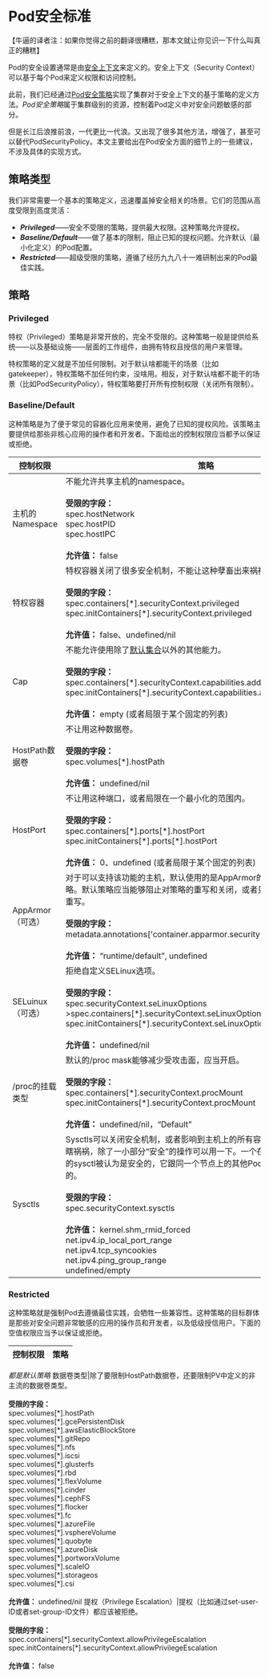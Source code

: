 # Pod安全标准

【牛逼的译者注：如果你觉得之前的翻译很糟糕，那本文就让你见识一下什么叫真正的糟糕】

Pod的安全设置通常是由[安全上下文](https://v1-18.docs.kubernetes.io/docs/tasks/configure-pod-container/security-context/)来定义的。安全上下文（Security Context）可以基于每个Pod来定义权限和访问控制。

此前，我们已经通过[Pod安全策略](../策略/Pod安全策略.md)实现了集群对于安全上下文的基于策略的定义方法。*Pod安全策略*属于集群级别的资源，控制着Pod定义中对安全问题敏感的部分。

但是长江后浪推前浪，一代更比一代浪。又出现了很多其他方法，增强了，甚至可以替代PodSecurityPolicy。本文主要给出在Pod安全方面的细节上的一些建议，不涉及具体的实现方式。

## 策略类型

我们非常需要一个基本的策略定义，迅速覆盖掉安全相关的场景。它们的范围从高度受限到高度灵活：

- ***Privileged***——安全不受限的策略，提供最大权限。这种策略允许提权。
- ***Baseline/Default***——做了基本的限制，阻止已知的提权问题。允许默认（最小化定义）的Pod配置。
- ***Restricted***——超级受限的策略，遵循了经历九九八十一难研制出来的Pod最佳实践。

## 策略

### Privileged

特权（Privileged）策略是非常开放的，完全不受限的。这种策略一般是提供给系统——以及基础设施——层面的工作组件，由拥有特权且授信的用户来管理。

特权策略的定义就是不加任何限制。对于默认啥都能干的场景（比如gatekeeper），特权策略不加任何约束，没啥用。相反，对于默认啥都不能干的场景（比如PodSecurityPolicy），特权策略要打开所有控制权限（关闭所有限制）。

### Baseline/Default

这种策略是为了便于常见的容器化应用来使用，避免了已知的提权风险。该策略主要提供给那些非核心应用的操作者和开发者。下面给出的控制权限应当都予以保证或拒绝。

**控制权限**|**策略**
-|-
主机的Namespace|不能允许共享主机的namespace。<br/><br/>**受限的字段：**<br/>spec.hostNetwork<br/>spec.hostPID<br/>spec.hostIPC<br/><br/>**允许值：** false
特权容器|特权容器关闭了很多安全机制，不能让这种孽畜出来祸祸。<br/><br/>**受限的字段：**<br/>spec.containers[\*].securityContext.privileged<br/>spec.initContainers[\*].securityContext.privileged<br/><br/>**允许值：** false、undefined/nil
Cap|不能允许使用除了[默认集合](https://docs.docker.com/engine/reference/run/#runtime-privilege-and-linux-capabilities)以外的其他能力。<br/><br/>**受限的字段：**<br/>spec.containers[\*].securityContext.capabilities.add<br/>spec.initContainers[\*].securityContext.capabilities.add<br/><br/>**允许值：** empty (或者局限于某个固定的列表)
HostPath数据卷|不让用这种数据卷。<br/><br/>**受限的字段：**<br/>spec.volumes[\*].hostPath<br/><br/>**允许值：** undefined/nil
HostPort|不让用这种端口，或者局限在一个最小化的范围内。<br/><br/>**受限的字段：**<br/>spec.containers[\*].ports[*].hostPort<br/>spec.initContainers[\*].ports[\*].hostPort<br/><br/>**允许值：** 0、undefined (或者局限于某个固定的列表)
AppArmor（可选）|对于可以支持该功能的主机，默认使用的是AppArmor的“runtime/default”策略。默认策略应当能够阻止对策略的重写和关闭，或者只能允许一部分的策略被重写。<br/><br/>**受限的字段：**<br/>metadata.annotations\['container.apparmor.security.beta.kubernetes.io/*'\]<br/><br/>**允许值：** “runtime/default”, undefined
SELuinux（可选）|拒绝自定义SELinux选项。<br/><br/>**受限的字段：**<br/>spec.securityContext.seLinuxOptions<br/>>spec.containers[\*].securityContext.seLinuxOptions<br/>spec.initContainers[\*].securityContext.seLinuxOptions<br/><br/>**允许值：** undefined/nil
/proc的挂载类型|默认的/proc mask能够减少受攻击面，应当开启。<br/><br/>**受限的字段：**<br/>spec.containers[*].securityContext.procMount<br/>spec.initContainers[\*].securityContext.procMount<br/><br/>**允许值：** undefined/nil，“Default”
Sysctls|Sysctls可以关闭安全机制，或者影响到主机上的所有容器，不能允许这种功能瞎祸祸，除了一小部分“安全”的操作可以用一下。一个在容器或Pod命名空间下的sysctl被认为是安全的，它跟同一个节点上的其他Pod或者进程是互相隔离的。<br/><br/>**受限的字段：**<br/>spec.securityContext.sysctls<br/><br/>**允许值：** kernel.shm_rmid_forced<br/>net.ipv4.ip_local_port_range<br/>net.ipv4.tcp_syncookies<br/>net.ipv4.ping_group_range<br/>undefined/empty

### Restricted

这种策略就是强制Pod去遵循最佳实践，会牺牲一些兼容性。这种策略的目标群体是那些对安全问题非常敏感的应用的操作员和开发者，以及低级授信用户。下面的空值权限应当予以保证或拒绝。

**控制权限**|**策略**
-|-
*都是默认策略*
数据卷类型|除了要限制HostPath数据卷，还要限制PV中定义的非主流的数据卷类型。<br/><br/>**受限的字段：**<br/>spec.volumes[\*].hostPath<br/>spec.volumes[\*].gcePersistentDisk<br/>spec.volumes[\*].awsElasticBlockStore<br/>spec.volumes[\*].gitRepo<br/>spec.volumes[\*].nfs<br/>spec.volumes[\*].iscsi<br/>spec.volumes[\*].glusterfs<br/>spec.volumes[\*].rbd<br/>spec.volumes[\*].flexVolume<br/>spec.volumes[\*].cinder<br/>spec.volumes[\*].cephFS<br/>spec.volumes[\*].flocker<br/>spec.volumes[\*].fc<br/>spec.volumes[\*].azureFile<br/>spec.volumes[\*].vsphereVolume<br/>spec.volumes[\*].quobyte<br/>spec.volumes[\*].azureDisk<br/>spec.volumes[\*].portworxVolume<br/>spec.volumes[\*].scaleIO<br/>spec.volumes[\*].storageos<br/>spec.volumes[\*].csi<br/><br/>**允许值：** undefined/nil
提权（Privilege Escalation）|提权（比如通过set-user-ID或者set-group-ID文件）都应该被拒绝。<br/><br/>**受限的字段：**<br/>spec.containers[\*].securityContext.allowPrivilegeEscalation<br/>spec.initContainers[\*].securityContext.allowPrivilegeEscalation<br/><br/>**允许值：** false
